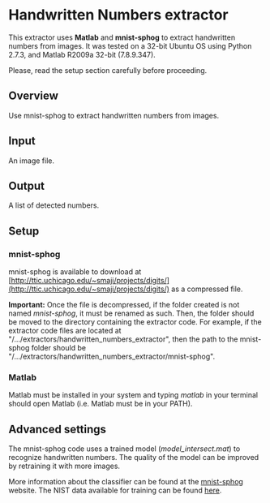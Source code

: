 # Handwritten Numbers extractor

This extractor uses **Matlab** and **mnist-sphog** to extract handwritten numbers from images. It was tested on a 32-bit Ubuntu OS using Python 2.7.3, and Matlab R2009a 32-bit (7.8.9.347).

Please, read the setup section carefully before proceeding.

## Overview
Use mnist-sphog to extract handwritten numbers from images.

## Input
An image file.

## Output
A list of detected numbers.

## Setup
### mnist-sphog
mnist-sphog is available to download at [http://ttic.uchicago.edu/~smaji/projects/digits/](http://ttic.uchicago.edu/~smaji/projects/digits/) as a compressed file.

**Important:** Once the file is decompressed, if the folder created is not named *mnist-sphog*, it must be renamed as such. Then, the folder should be moved to the directory containing the extractor code. For example, if the extractor code files are located at "/.../extractors/handwritten_numbers_extractor", then the path to the mnist-sphog folder should be "/.../extractors/handwritten_numbers_extractor/mnist-sphog".

### Matlab
Matlab must be installed in your system and typing *matlab* in your terminal should open Matlab (i.e. Matlab must be in your PATH).

## Advanced settings
The mnist-sphog code uses a trained model (*model_intersect.mat*) to recognize handwritten numbers. The quality of the model can be improved by retraining it with more images.

More information about the classifier can be found at the [mnist-sphog](http://ttic.uchicago.edu/~smaji/projects/digits/) website. The NIST data available for training can be found [here](http://yann.lecun.com/exdb/mnist/).


